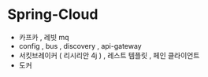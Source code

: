 # Spring-Cloud
 - 카프카 , 레빗 mq
 - config  , bus  , discovery , api-gateway
 - 서킷브레이커 ( 리시리안 4j ) , 레스트 템플릿 , 페인 클라이언트
 - 도커
